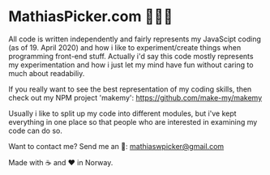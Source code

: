 # MathiasPicker.com 👨🏽‍💻

All code is written independently and fairly represents my JavaScipt coding (as of 19. April 2020) and
how i like to experiment/create things when programming front-end stuff.
Actually i'd say this code mostly represents my experimentation and how i just let my mind
have fun without caring to much about readabiliy.

If you really want to see the best representation of my coding skills, then check
out my NPM project 'makemy': https://github.com/make-my/makemy
 
Usually i like to split up my code into different modules, but i've kept
everything in one place so that people who are interested in examining my code
can do so.

Want to contact me? Send me an 📧: mathiaswpicker@gmail.com

Made with ☕ and ❤️ in Norway.
